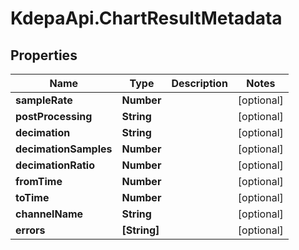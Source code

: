 # KdepaApi.ChartResultMetadata

## Properties

Name | Type | Description | Notes
------------ | ------------- | ------------- | -------------
**sampleRate** | **Number** |  | [optional] 
**postProcessing** | **String** |  | [optional] 
**decimation** | **String** |  | [optional] 
**decimationSamples** | **Number** |  | [optional] 
**decimationRatio** | **Number** |  | [optional] 
**fromTime** | **Number** |  | [optional] 
**toTime** | **Number** |  | [optional] 
**channelName** | **String** |  | [optional] 
**errors** | **[String]** |  | [optional] 



